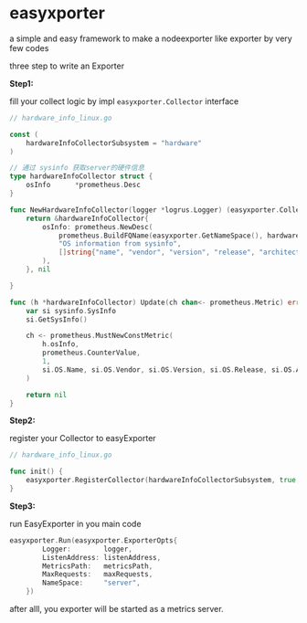 # easyxporter

a simple and easy framework to make a nodeexporter like exporter by very few codes

three step to write an Exporter

**Step1:**

fill your collect logic by impl `easyxporter.Collector` interface

```go
// hardware_info_linux.go

const (
	hardwareInfoCollectorSubsystem = "hardware"
)

// 通过 sysinfo 获取server的硬件信息
type hardwareInfoCollector struct {
	osInfo      *prometheus.Desc
}

func NewHardwareInfoCollector(logger *logrus.Logger) (easyxporter.Collector, error) {
	return &hardwareInfoCollector{
		osInfo: prometheus.NewDesc(
			prometheus.BuildFQName(easyxporter.GetNameSpace(), hardwareInfoCollectorSubsystem, "os"),
			"OS information from sysinfo",
			[]string{"name", "vendor", "version", "release", "architecture"}, nil,
		),
	}, nil

}

func (h *hardwareInfoCollector) Update(ch chan<- prometheus.Metric) error {
	var si sysinfo.SysInfo
	si.GetSysInfo()

	ch <- prometheus.MustNewConstMetric(
		h.osInfo,
		prometheus.CounterValue,
		1,
		si.OS.Name, si.OS.Vendor, si.OS.Version, si.OS.Release, si.OS.Architecture,
	)

	return nil
}

```

**Step2:**

register your Collector to easyExporter

```go
// hardware_info_linux.go

func init() {
	easyxporter.RegisterCollector(hardwareInfoCollectorSubsystem, true, NewHardwareInfoCollector)
}
```

**Step3:**

run EasyExporter in you main code

```go
easyxporter.Run(easyxporter.ExporterOpts{
		Logger:        logger,
		ListenAddress: listenAddress,
		MetricsPath:   metricsPath,
		MaxRequests:   maxRequests,
		NameSpace:     "server",
	})
```

after alll, you exporter will be started as a metrics server.